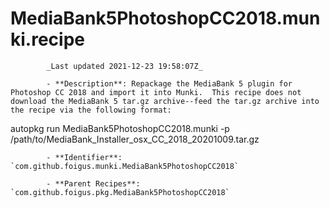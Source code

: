 # MediaBank5PhotoshopCC2018.munki.recipe

            _Last updated 2021-12-23 19:58:07Z_

            - **Description**: Repackage the MediaBank 5 plugin for Photoshop CC 2018 and import it into Munki.  This recipe does not download the MediaBank 5 tar.gz archive--feed the tar.gz archive into the recipe via the following format:

autopkg run MediaBank5PhotoshopCC2018.munki -p /path/to/MediaBank_Installer_osx_CC_2018_20201009.tar.gz

            - **Identifier**: `com.github.foigus.munki.MediaBank5PhotoshopCC2018`

            - **Parent Recipes**: `com.github.foigus.pkg.MediaBank5PhotoshopCC2018`